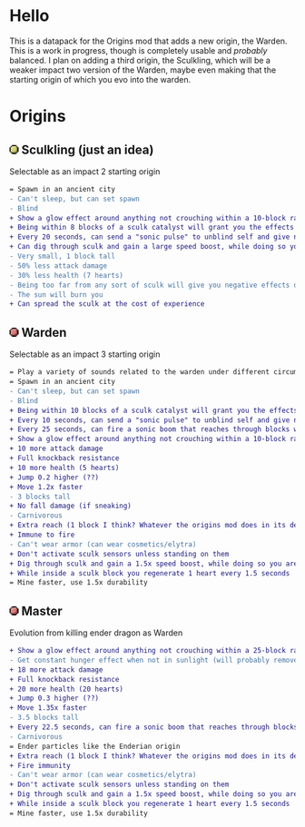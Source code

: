# Hello

This is a datapack for the Origins mod that adds a new origin, the Warden.
This is a work in progress, though is completely usable and *probably* balanced.
I plan on adding a third origin, the Sculkling, which will be a weaker impact two version of the Warden, maybe even making that the starting origin of which you evo into the warden.


# Origins

## <img src="./images/yellow.png" height="16" /> Sculkling (just an idea)

Selectable as an impact 2 starting origin

```diff
= Spawn in an ancient city
- Can't sleep, but can set spawn
- Blind
+ Show a glow effect around anything not crouching within a 10-block radius of you, and a 20-block radius around every catalyst within 16 blocks of you
+ Being within 8 blocks of a sculk catalyst will grant you the effects of the sonic pulse ability detailed below
+ Every 20 seconds, can send a "sonic pulse" to unblind self and give night vision for 4 seconds
+ Can dig through sculk and gain a large speed boost, while doing so you are completely invisible
- Very small, 1 block tall
- 50% less attack damage
- 30% less health (7 hearts)
- Being too far from any sort of sculk will give you negative effects depending on the distance
- The sun will burn you
+ Can spread the sculk at the cost of experience
```

## <img src="./images/red.png" height="16"> Warden

Selectable as an impact 3 starting origin

```diff
= Play a variety of sounds related to the warden under different circumstances
= Spawn in an ancient city
- Can't sleep, but can set spawn
- Blind
+ Being within 10 blocks of a sculk catalyst will grant you the effects of the sonic pulse ability detailed below
+ Every 10 seconds, can send a "sonic pulse" to unblind self and give night vision for 2.5 seconds
+ Every 25 seconds, can fire a sonic boom that reaches through blocks with a maximum range of 20 to hit a single entity and deal 20 explosion damage, ignoring armor
+ Show a glow effect around anything not crouching within a 10-block radius
+ 10 more attack damage
+ Full knockback resistance
+ 10 more health (5 hearts)
+ Jump 0.2 higher (??)
+ Move 1.2x faster
- 3 blocks tall
+ No fall damage (if sneaking)
- Carnivorous
+ Extra reach (1 block I think? Whatever the origins mod does in its default ability)
+ Immune to fire
- Can't wear armor (can wear cosmetics/elytra)
+ Don't activate sculk sensors unless standing on them
+ Dig through sculk and gain a 1.5x speed boost, while doing so you are completely invisible
+ While inside a sculk block you regenerate 1 heart every 1.5 seconds
= Mine faster, use 1.5x durability
```

## <img src="./images/red.png" height="16"> Master

Evolution from killing ender dragon as Warden

```diff
+ Show a glow effect around anything not crouching within a 25-block radius
- Get constant hunger effect when not in sunlight (will probably remove, no justification, need something else negative)
+ 18 more attack damage
+ Full knockback resistance
+ 20 more health (20 hearts)
+ Jump 0.3 higher (??)
+ Move 1.35x faster
- 3.5 blocks tall
+ Every 22.5 seconds, can fire a sonic boom that reaches through blocks with a maximum range of 30 to hit a single entity and deal 40 explosion damage, ignoring armor
- Carnivorous
= Ender particles like the Enderian origin
+ Extra reach (1 block I think? Whatever the origins mod does in its default ability)
+ Fire immunity
- Can't wear armor (can wear cosmetics/elytra)
+ Don't activate sculk sensors unless standing on them
+ Dig through sculk and gain a 1.5x speed boost, while doing so you are completely invisible
+ While inside a sculk block you regenerate 1 heart every 1.5 seconds
= Mine faster, use 1.5x durability
```
